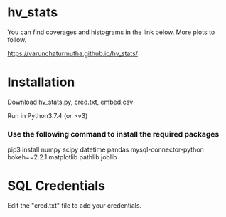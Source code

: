 # hv_stats

You can find coverages and histograms in the link below. More plots to follow.

https://varunchaturmutha.github.io/hv_stats/

# Installation

Download hv_stats.py, cred.txt, embed.csv

Run in Python3.7.4 (or >v3)

### Use the following command to install the required packages

pip3 install numpy scipy datetime pandas  mysql-connector-python bokeh==2.2.1  matplotlib pathlib joblib

# SQL Credentials
Edit the "cred.txt" file to add your credentials.